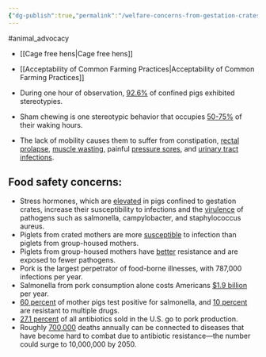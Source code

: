```yaml
---
{"dg-publish":true,"permalink":"/welfare-concerns-from-gestation-crates/","tags":["#animal_advocacy"],"created":"2025-10-23T17:42:41.619+01:00","updated":"2025-10-23T18:06:08.606+01:00"}
---
```


#animal_advocacy 

- [[Cage free hens\|Cage free hens]]
- [[Acceptability of Common Farming Practices\|Acceptability of Common Farming Practices]]

- During one hour of observation, [92.6%](https://www.supremecourt.gov/DocketPDF/21/21-468/233565/20220815174931670_Broom%20et%20al.%20amicus%20brief%20-%20Natl%20Pork%20v.%20Ross%20-%20No.%2021-468.pdf) of confined pigs exhibited stereotypies.
- Sham chewing is one stereotypic behavior that occupies [50-75%](https://pubmed.ncbi.nlm.nih.gov/35565610/) of their waking hours.
- The lack of mobility causes them to suffer from constipation, [rectal prolapse](https://www.researchgate.net/publication/234538912_Rectal_Prolapse_in_Pregnant_Sows_due_to_Stall_Housing), [muscle wasting](https://www.efsa.europa.eu/sites/default/files/2022-08/EFS2-7421.pdf), painful [pressure sores](https://pubmed.ncbi.nlm.nih.gov/12322922/), and [urinary tract infections](https://www.dsm.com/anh/news/feed-talks/articles/urinary-tract-infections-a-silent-but-serious-problem-for-sows-and-their-progeny.html#).   
## Food safety concerns:
- Stress hormones, which are [elevated](https://www.ncbi.nlm.nih.gov/pmc/articles/PMC8300341/) in pigs confined to gestation crates, increase their susceptibility to infections and the [virulence](https://www.nature.com/articles/s41893-019-0293-3.pdf) of pathogens such as salmonella, campylobacter, and staphylococcus aureus.
- Piglets from crated mothers are more [susceptible](https://www.supremecourt.gov/DocketPDF/21/21-468/233519/20220815153028184_21-468_Amicus%20Brief.pdf) to infection than piglets from group-housed mothers. 
- Piglets from group-housed mothers have [better](https://www.sciencedirect.com/science/article/pii/S175173111300147X) resistance and are exposed to fewer pathogens.
- Pork is the largest perpetrator of food-borne illnesses, with 787,000 infections per year.
- Salmonella from pork consumption alone costs Americans [$1.9 billion](https://www.annualreviews.org/doi/10.1146/annurev-animal-013120-043304) per year.
- [60 percent](https://www.annualreviews.org/doi/10.1146/annurev-animal-013120-043304) of mother pigs test positive for salmonella, and [10 percent](https://www.annualreviews.org/doi/10.1146/annurev-animal-013120-043304) are resistant to multiple drugs. 
- [27.1 percent](https://www.cidrap.umn.edu/antimicrobial-stewardship/report-us-pigs-consume-nearly-many-antibiotics-people-do) of all antibiotics sold in the U.S. go to pork production.
- Roughly [700,000](https://apps.who.int/iris/bitstream/handle/10665/341666/9789240027336-eng.pdf) deaths annually can be connected to diseases that have become hard to combat due to antibiotic resistance—the number could surge to 10,000,000 by 2050.